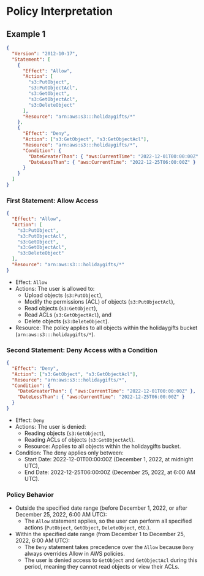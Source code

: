 # Policy Interpretation

## Example 1

```json
{
  "Version": "2012-10-17",
  "Statement": [
    {
      "Effect": "Allow",
      "Action": [
        "s3:PutObject",
        "s3:PutObjectAcl",
        "s3:GetObject",
        "s3:GetObjectAcl",
        "s3:DeleteObject"
      ],
      "Resource": "arn:aws:s3:::holidaygifts/*"
    },
    {
      "Effect": "Deny",
      "Action": ["s3:GetObject", "s3:GetObjectAcl"],
      "Resource": "arn:aws:s3:::holidaygifts/*",
      "Condition": {
        "DateGreaterThan": { "aws:CurrentTime": "2022-12-01T00:00:00Z" },
        "DateLessThan": { "aws:CurrentTime": "2022-12-25T06:00:00Z" }
      }
    }
  ]
}
```

### First Statement: Allow Access

```json
{
  "Effect": "Allow",
  "Action": [
    "s3:PutObject",
    "s3:PutObjectAcl",
    "s3:GetObject",
    "s3:GetObjectAcl",
    "s3:DeleteObject"
  ],
  "Resource": "arn:aws:s3:::holidaygifts/*"
}
```

- Effect: `Allow`
- Actions: The user is allowed to:
  - Upload objects (`s3:PutObject`),
  - Modify the permissions (ACL) of objects (`s3:PutObjectAcl`),
  - Read objects (`s3:GetObject`),
  - Read ACLs (`s3:GetObjectAcl`), and
  - Delete objects (`s3:DeleteObject`).
- Resource: The policy applies to all objects within the holidaygifts bucket (`arn:aws:s3:::holidaygifts/*`).

### Second Statement: Deny Access with a Condition

```json
{
  "Effect": "Deny",
  "Action": ["s3:GetObject", "s3:GetObjectAcl"],
  "Resource": "arn:aws:s3:::holidaygifts/*",
  "Condition": {
    "DateGreaterThan": { "aws:CurrentTime": "2022-12-01T00:00:00Z" },
    "DateLessThan": { "aws:CurrentTime": "2022-12-25T06:00:00Z" }
  }
}
```

- Effect: `Deny`
- Actions: The user is denied:
  - Reading objects (`s3:GetObject`),
  - Reading ACLs of objects (`s3:GetObjectAcl`).
  - Resource: Applies to all objects within the holidaygifts bucket.
- Condition: The deny applies only between:
  - Start Date: 2022-12-01T00:00:00Z (December 1, 2022, at midnight UTC),
  - End Date: 2022-12-25T06:00:00Z (December 25, 2022, at 6:00 AM UTC).

### Policy Behavior

- Outside the specified date range (before December 1, 2022, or after December 25, 2022, 6:00 AM UTC):
  - The `Allow` statement applies, so the user can perform all specified actions (`PutObject`, `GetObject`, `DeleteObject`, etc.).
- Within the specified date range (from December 1 to December 25, 2022, 6:00 AM UTC):
  - The `Deny` statement takes precedence over the `Allow` because `Deny` always overrides Allow in AWS policies.
  - The user is denied access to `GetObject` and `GetObjectAcl` during this period, meaning they cannot read objects or view their ACLs.
